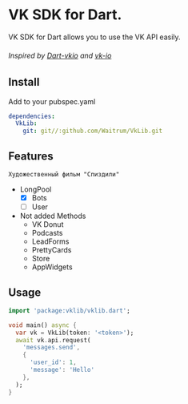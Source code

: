 # VK SDK for Dart.

VK SDK for Dart allows you to use the VK API easily.

###### Inspired by [Dart-vkio](!https://github.com/nitreojs/dart-vkio) and [vk-io](https://github.com/negezor/vk-io)

## Install
Add to your pubspec.yaml
```yaml
dependencies:
  VkLib: 
    git: git//:github.com/Waitrum/VkLib.git
```

## Features
 ```Художественный фильм "Спиздили"```
 
 - LongPool
    - [x] Bots 
    - [ ] User
 
 - Not added Methods
    - VK Donut
    - Podcasts
    - LeadForms
    - PrettyCards
    - Store
    - AppWidgets
## Usage

```dart
import 'package:vklib/vklib.dart';

void main() async {
  var vk = VkLib(token: '<token>');
  await vk.api.request(
    'messages.send',
    {
      'user_id': 1,
      'message': 'Hello'
    },
  );
}
```



